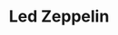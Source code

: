---
title: "Led Zeppelin"
summary: "Led Zeppelin formed out of the ashes of The Yardbirds. had joined the band in its final days, playing a pivotal role on the group's final album, 1967's , which also featured string arrangements from . During 1967, the Yardbirds were fairly inactive. Whilst the band members decided the group's future, Page returned to session work in 1967. In the spring of 1968, he played on Jones' arrangement of 's \"Hurdy Gurdy Man.\" During the sessions, Jones requested to be part of any future project Page would develop. Page would have to assemble a band sooner than he had planned. In the summer of 1968, the Yardbirds' and left, leaving Page and bassist with the rights to the name, as well as the obligation of fulfilling an upcoming fall tour. Page set out to find a replacement vocalist and drummer. Initially, he wanted to enlist singer Terry Reid and Procol Harum's drummer B.J. Wilson, but neither musician was able to join the group. Reid suggested that Page contact Robert Plant, who was singing with a band called Hobbstweedle. Inducted into Rock And Roll Hall of Fame in 1995 ."
image: "led-zeppelin.jpg"
apple_music_artist_url: "None"
---